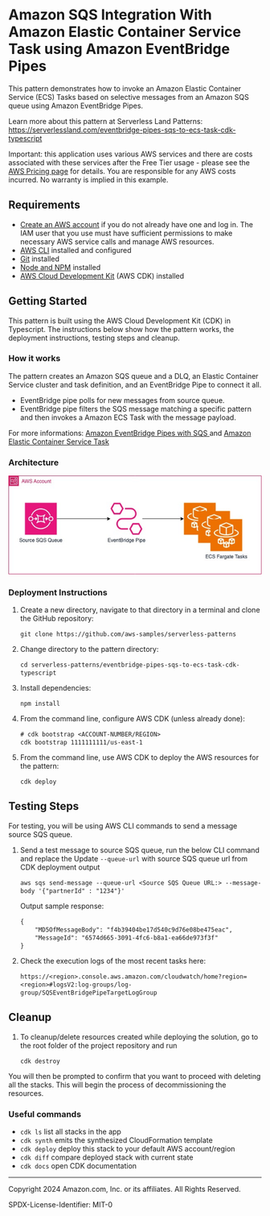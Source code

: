 # Amazon SQS Integration With Amazon Elastic Container Service Task using Amazon EventBridge Pipes 

This pattern demonstrates how to invoke an Amazon Elastic Container Service (ECS) Tasks based on selective messages from an Amazon SQS queue using Amazon EventBridge Pipes.

Learn more about this pattern at Serverless Land Patterns: https://serverlessland.com/eventbridge-pipes-sqs-to-ecs-task-cdk-typescript

Important: this application uses various AWS services and there are costs associated with these services after the Free Tier usage - please see the [AWS Pricing page](https://aws.amazon.com/pricing/) for details. You are responsible for any AWS costs incurred. No warranty is implied in this example.

## Requirements

* [Create an AWS account](https://portal.aws.amazon.com/gp/aws/developer/registration/index.html) if you do not already
  have one and log in. The IAM user that you use must have sufficient permissions to make necessary AWS service calls
  and manage AWS resources.
* [AWS CLI](https://docs.aws.amazon.com/cli/latest/userguide/install-cliv2.html) installed and configured
* [Git](https://git-scm.com/book/en/v2/Getting-Started-Installing-Git) installed
* [Node and NPM](https://nodejs.org/en/download/) installed
* [AWS Cloud Development Kit](https://docs.aws.amazon.com/cdk/latest/guide/cli.html) (AWS CDK) installed

## Getting Started
This pattern is built using the AWS Cloud Development Kit (CDK) in Typescript. The instructions below show how the pattern works, the deployment instructions, testing steps and cleanup.

### How it works
The pattern creates an Amazon SQS queue and a DLQ, an Elastic Container Service cluster and task definition, and an EventBridge Pipe to connect it all.
- EventBridge pipe polls for new messages from source queue. 
- EventBridge pipe filters the SQS message matching a specific pattern and then invokes a Amazon ECS Task with the message payload.

For more informations: [Amazon EventBridge Pipes with SQS ](https://docs.aws.amazon.com/eventbridge/latest/userguide/eb-pipes-sqs.html) and  [Amazon Elastic Container Service Task](https://docs.aws.amazon.com/eventbridge/latest/userguide/eb-pipes-event-target.html#pipes-targets-specifics-ecs-task)

### Architecture
![Alt text](SQS_ECS_TASK_Pipe.jpg)

### Deployment Instructions

1. Create a new directory, navigate to that directory in a terminal and clone the GitHub repository:
    ``` 
    git clone https://github.com/aws-samples/serverless-patterns
    ```

2. Change directory to the pattern directory:
    ```
    cd serverless-patterns/eventbridge-pipes-sqs-to-ecs-task-cdk-typescript
    ```
    
3. Install dependencies:

    ```
    npm install
    ```
    
4. From the command line, configure AWS CDK (unless already done):

   ```
   # cdk bootstrap <ACCOUNT-NUMBER/REGION>
   cdk bootstrap 1111111111/us-east-1
   ```

5. From the command line, use AWS CDK to deploy the AWS resources for the pattern:
   
    ```
    cdk deploy 
    ```

## Testing Steps
For testing, you will be using AWS CLI commands to send a message source SQS queue.

1. Send a test message to source SQS queue, run the below CLI command and replace the Update `--queue-url` with source SQS queue url from CDK deployment output  
    ```
    aws sqs send-message --queue-url <Source SQS Queue URL:> --message-body '{"partnerId" : "1234"}'
    ```

    Output sample response:
    ```
    {
        "MD5OfMessageBody": "f4b39404be17d540c9d76e08be475eac",
        "MessageId": "6574d665-3091-4fc6-b8a1-ea66de973f3f"
    }
    ```
2. Check the execution logs of the most recent tasks here:
    ```
    https://<region>.console.aws.amazon.com/cloudwatch/home?region=<region>#logsV2:log-groups/log-group/SQSEventBridgePipeTargetLogGroup
    ```    

## Cleanup 

1. To cleanup/delete resources created while deploying the solution, go to the root folder of the project repository and run 
    ```
    cdk destroy
    ```

You will then be prompted to confirm that you want to proceed with deleting all the stacks. This will begin the process of decommissioning the resources.

### Useful commands

 * `cdk ls`          list all stacks in the app
 * `cdk synth`       emits the synthesized CloudFormation template
 * `cdk deploy`      deploy this stack to your default AWS account/region
 * `cdk diff`        compare deployed stack with current state
 * `cdk docs`        open CDK documentation
----
Copyright 2024 Amazon.com, Inc. or its affiliates. All Rights Reserved.

SPDX-License-Identifier: MIT-0
